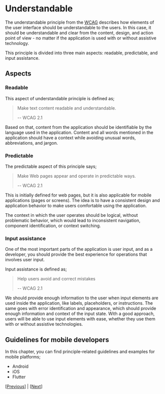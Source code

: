 # Understandable

The understandable principle from the [WCAG](https://www.w3.org/WAI/WCAG21/quickref/?currentsidebar=%23col_overview&levels=aa%2Caaa&technologies=smil%2Cpdf%2Cflash%2Csl#principle3) describes how elements of the user interface should be understandable to the users. In this case, it should be understandable and clear from the content, design, and action point of view - no matter if the application is used with or without assistive technology.

This principle is divided into three main aspects: readable, predictable, and input assistance.

## Aspects

### Readable

This aspect of understandable principle is defined as;

> Make text content readable and understandable.
>
> -- WCAG 2.1

Based on that, content from the application should be identifiable by the language used in the application. Content and all words mentioned in the application should have a context while avoiding unusual words, abbreviations, and jargon.

### Predictable

The predictable aspect of this principle says;

> Make Web pages appear and operate in predictable ways.
>
> -- WCAG 2.1

This is initially defined for web pages, but it is also applicable for mobile applications (pages or screens). The idea is to have a consistent design and application behavior to make users comfortable using the application.

The context in which the user operates should be logical, without problematic behavior, which would lead to inconsistent navigation, component identification, or context switching.

### Input assistance

One of the most important parts of the application is user input, and as a developer, you should provide the best experience for operations that involves user input.

Input assistance is defined as;

> Help users avoid and correct mistakes
>
> -- WCAG 2.1

We should provide enough information to the user when input elements are used inside the application, like labels, placeholders, or instructions. The same goes with error identification and appearance, which should provide enough information and context of the input state. With a good approach, users will be able to use input elements with ease, whether they use them with or without assistive technologies.

## Guidelines for mobile developers

In this chapter, you can find principle-related guidelines and examples for mobile platforms;

* Android
* iOS
* Flutter

[[Previous](Operable%20principle.md)] | [[Next](Robust%20principle.md)]
